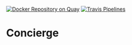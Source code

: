 [![Docker Repository on Quay](https://quay.io/repository/cwtv/concierge/status "Docker Repository on Quay")](https://quay.io/repository/cwtv/portier)
[![Travis Pipelines](https://api.travis-ci.org/chaoswest-tv/concierge.svg?branch=master)](https://travis-ci.org/github/chaoswest-tv/concierge)

# Concierge
